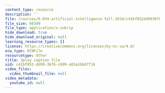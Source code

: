 ```yaml
---
content_type: resource
description: ''
file: /courses/6-034-artificial-intelligence-fall-2010/c41bf052dd9936f6c699a83a1bbd7f16_gvmfbePC2pc.srt
file_size: 66349
file_type: application/x-subrip
hide_download: true
hide_download_original: null
learning_resource_types: []
license: https://creativecommons.org/licenses/by-nc-sa/4.0/
ocw_type: OCWFile
resourcetype: Other
title: 3play caption file
uid: c41bf052-dd99-36f6-c699-a83a1bbd7f16
video_files:
  video_thumbnail_file: null
video_metadata:
  youtube_id: null
---
```

